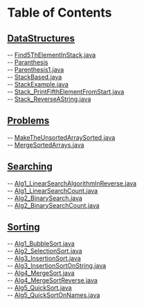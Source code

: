 # Table of Contents<br>
## [DataStructures](https://github.com/cse001/Programming/tree/main/DataStructures)<br>
   -- [Find5ThElementInStack.java](https://github.com/cse001/Programming/tree/main/DataStructures/Find5ThElementInStack.java)<br>
   -- [Paranthesis](https://github.com/cse001/Programming/tree/main/DataStructures/Paranthesis)<br>
      -- [Parenthesis1.java](https://github.com/cse001/Programming/tree/main/DataStructures/Paranthesis/Parenthesis1.java)<br>
      -- [StackBased.java](https://github.com/cse001/Programming/tree/main/DataStructures/Paranthesis/StackBased.java)<br>
   -- [StackExample.java](https://github.com/cse001/Programming/tree/main/DataStructures/StackExample.java)<br>
   -- [Stack_PrintFifthElementFromStart.java](https://github.com/cse001/Programming/tree/main/DataStructures/Stack_PrintFifthElementFromStart.java)<br>
   -- [Stack_ReverseAString.java](https://github.com/cse001/Programming/tree/main/DataStructures/Stack_ReverseAString.java)<br>
## [Problems](https://github.com/cse001/Programming/tree/main/Problems)<br>
   -- [MakeTheUnsortedArraySorted.java](https://github.com/cse001/Programming/tree/main/Problems/MakeTheUnsortedArraySorted.java)<br>
   -- [MergeSortedArrays.java](https://github.com/cse001/Programming/tree/main/Problems/MergeSortedArrays.java)<br>
## [Searching](https://github.com/cse001/Programming/tree/main/Searching)<br>
   -- [Alg1_LinearSearchAlgorithmInReverse.java](https://github.com/cse001/Programming/tree/main/Searching/Alg1_LinearSearchAlgorithmInReverse.java)<br>
   -- [Alg1_LinearSearchCount.java](https://github.com/cse001/Programming/tree/main/Searching/Alg1_LinearSearchCount.java)<br>
   -- [Alg2_BinarySearch.java](https://github.com/cse001/Programming/tree/main/Searching/Alg2_BinarySearch.java)<br>
   -- [Alg2_BinarySearchCount.java](https://github.com/cse001/Programming/tree/main/Searching/Alg2_BinarySearchCount.java)<br>
## [Sorting](https://github.com/cse001/Programming/tree/main/Sorting)<br>
-- [Alg1_BubbleSort.java](https://github.com/cse001/Programming/tree/main/Sorting/Alg1_BubbleSort.java)<br>
-- [Alg2_SelectionSort.java](https://github.com/cse001/Programming/tree/main/Sorting/Alg2_SelectionSort.java)<br>
-- [Alg3_InsertionSort.java](https://github.com/cse001/Programming/tree/main/Sorting/Alg3_InsertionSort.java)<br>
-- [Alg3_InsertionSortOnString.java](https://github.com/cse001/Programming/tree/main/Sorting/Alg3_InsertionSortOnString.java)<br>
-- [Alg4_MergeSort.java](https://github.com/cse001/Programming/tree/main/Sorting/Alg4_MergeSort.java)<br>
-- [Alg4_MergeSortReverse.java](https://github.com/cse001/Programming/tree/main/Sorting/Alg4_MergeSortReverse.java)<br>
-- [Alg5_QuickSort.java](https://github.com/cse001/Programming/tree/main/Sorting/Alg5_QuickSort.java)<br>
-- [Alg5_QuickSortOnNames.java](https://github.com/cse001/Programming/tree/main/Sorting/Alg5_QuickSortOnNames.java)<br>
